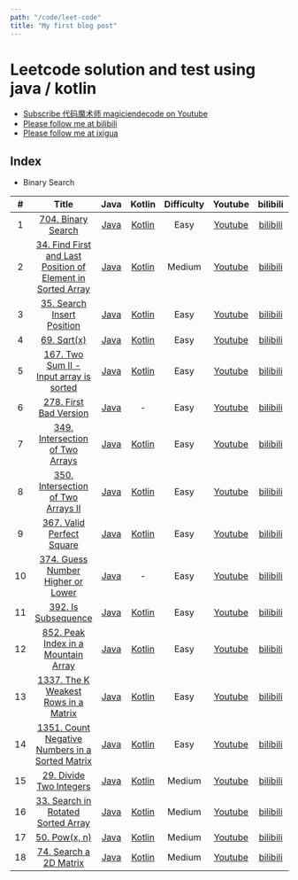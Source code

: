 ```yaml
---
path: "/code/leet-code"
title: "My first blog post"
---
```


# Leetcode solution and test using java / kotlin

- [Subscribe 代码魔术师 magiciendecode on Youtube](https://www.youtube.com/channel/UCERe5JqcmPtyo3dzX94by1g?sub_confirmation=1)
- [Please follow me at bilibili](https://space.bilibili.com/520811931)
- [Please follow me at ixigua](https://www.ixigua.com/home/105169725727/)

## Index

- Binary Search

|  #  |                                                                         Title                                                                         |                                                                           Java                                                                           |                                                                              Kotlin                                                                              | Difficulty |                        Youtube                         |                         bilibili                         |                        ixiagua                         |
| :-: | :---------------------------------------------------------------------------------------------------------------------------------------------------: | :------------------------------------------------------------------------------------------------------------------------------------------------------: | :--------------------------------------------------------------------------------------------------------------------------------------------------------------: | :--------: | :----------------------------------------------------: | :------------------------------------------------------: | :----------------------------------------------------: |
|  1  |                                          [704. Binary Search](https://leetcode.com/problems/binary-search/)                                           |                 [Java](https://github.com/MagicienDeCode/LeetCode_Solution/blob/master/src/main/java/binarysearch/BinarySearch704.java)                  |                 [Kotlin](https://github.com/MagicienDeCode/LeetCode_Solution/blob/master/src/main/kotlin/binarysearch/BinarySearchKotlin704.kt)                  |    Easy    | [Youtube](https://www.youtube.com/watch?v=boLrycDV8jA) |  [bilibili](https://www.bilibili.com/video/av97758021/)  | [ixigua](https://www.ixigua.com/i6806012949392523783/) |
|  2  | [34. Find First and Last Position of Element in Sorted Array](https://leetcode.com/problems/find-first-and-last-position-of-element-in-sorted-array/) | [Java](https://github.com/MagicienDeCode/LeetCode_Solution/blob/master/src/main/java/binarysearch/FindFirstandLastPositionofElementinSortedArray34.java) | [Kotlin](https://github.com/MagicienDeCode/LeetCode_Solution/blob/master/src/main/kotlin/binarysearch/FindFirstandLastPositionofElementinSortedArrayKotlin34.kt) |   Medium   | [Youtube](https://www.youtube.com/watch?v=yePzwrN3is8) |  [bilibili](https://www.bilibili.com/video/av98033532/)  | [ixigua](https://www.ixigua.com/i6806360339840500235/) |
|  3  |                                  [35. Search Insert Position](https://leetcode.com/problems/search-insert-position/)                                  |              [Java](https://github.com/MagicienDeCode/LeetCode_Solution/blob/master/src/main/java/binarysearch/SearchInsertPosition35.java)              |              [Kotlin](https://github.com/MagicienDeCode/LeetCode_Solution/blob/master/src/main/kotlin/binarysearch/SearchInsertPositionKotlin35.kt)              |    Easy    | [Youtube](https://www.youtube.com/watch?v=ni7gGKfdXgY) | [bilibili](https://www.bilibili.com/video/BV1DE411w75S/) | [ixigua](https://www.ixigua.com/i6806729161852322317/) |
|  4  |                                                  [69. Sqrt(x)](https://leetcode.com/problems/sqrtx/)                                                  |                      [Java](https://github.com/MagicienDeCode/LeetCode_Solution/blob/master/src/main/java/binarysearch/Sqrt69.java)                      |                      [Kotlin](https://github.com/MagicienDeCode/LeetCode_Solution/blob/master/src/main/kotlin/binarysearch/SqrtKotlin69.kt)                      |    Easy    | [Youtube](https://www.youtube.com/watch?v=Gc6u8LdSgIU) | [bilibili](https://www.bilibili.com/video/BV157411m7CG/) | [ixigua](https://www.ixigua.com/i6807105613600915982/) |
|  5  |                      [167. Two Sum II - Input array is sorted](https://leetcode.com/problems/two-sum-ii-input-array-is-sorted/)                       |                 [Java](https://github.com/MagicienDeCode/LeetCode_Solution/blob/master/src/main/java/TwoSumIIInputarrayissorted167.java)                 |          [Kotlin](https://github.com/MagicienDeCode/LeetCode_Solution/blob/master/src/main/kotlin/binarysearch/TwoSumIIInputarrayissortedKotlin167.kt)           |    Easy    | [Youtube](https://www.youtube.com/watch?v=d8AH_G02qLo) | [bilibili](https://www.bilibili.com/video/BV1U741117sh/) | [ixigua](https://www.ixigua.com/i6807499056638591496/) |
|  6  |                                      [278. First Bad Version](https://leetcode.com/problems/first-bad-version/)                                       |                [Java](https://github.com/MagicienDeCode/LeetCode_Solution/blob/master/src/main/java/binarysearch/FirstBadVersion278.java)                |                                                                                -                                                                                 |    Easy    | [Youtube](https://www.youtube.com/watch?v=JsC5v2xUlV0) | [bilibili](https://www.bilibili.com/video/BV1X741117cm/) | [ixigua](https://www.ixigua.com/i6807564285368074756/) |
|  7  |                             [349. Intersection of Two Arrays](https://leetcode.com/problems/intersection-of-two-arrays/)                              |            [Java](https://github.com/MagicienDeCode/LeetCode_Solution/blob/master/src/main/java/binarysearch/IntersectionofTwoArrays349.java)            |            [Kotlin](https://github.com/MagicienDeCode/LeetCode_Solution/blob/master/src/main/kotlin/binarysearch/IntersectionofTwoArraysKotlin349.kt)            |    Easy    | [Youtube](https://www.youtube.com/watch?v=fORR0VMGFHE) | [bilibili](https://www.bilibili.com/video/BV1y7411y7Uo/) | [ixigua](https://www.ixigua.com/i6807899212567544333/) |
|  8  |                          [350. Intersection of Two Arrays II](https://leetcode.com/problems/intersection-of-two-arrays-ii/)                           |           [Java](https://github.com/MagicienDeCode/LeetCode_Solution/blob/master/src/main/java/binarysearch/IntersectionofTwoArraysII350.java)           |           [Kotlin](https://github.com/MagicienDeCode/LeetCode_Solution/blob/master/src/main/kotlin/binarysearch/IntersectionofTwoArraysIIKotlin350.kt)           |    Easy    | [Youtube](https://www.youtube.com/watch?v=fORR0VMGFHE) | [bilibili](https://www.bilibili.com/video/BV1y7411y7Uo/) | [ixigua](https://www.ixigua.com/i6807899212567544333/) |
|  9  |                                   [367. Valid Perfect Square](https://leetcode.com/problems/valid-perfect-square/)                                    |              [Java](https://github.com/MagicienDeCode/LeetCode_Solution/blob/master/src/main/java/binarysearch/ValidPerfectSquare367.java)               |              [Kotlin](https://github.com/MagicienDeCode/LeetCode_Solution/blob/master/src/main/kotlin/binarysearch/ValidPerfectSquareKotlin367.kt)               |    Easy    | [Youtube](https://www.youtube.com/watch?v=uihXqsiIaJ8) | [bilibili](https://www.bilibili.com/video/BV1p7411C7x6/) | [ixigua](https://www.ixigua.com/i6808189102215660035/) |
| 10  |                           [374. Guess Number Higher or Lower](https://leetcode.com/problems/guess-number-higher-or-lower/)                            |           [Java](https://github.com/MagicienDeCode/LeetCode_Solution/blob/master/src/main/java/binarysearch/GuessNumberHigherorLower374.java)            |                                                                                -                                                                                 |    Easy    | [Youtube](https://www.youtube.com/watch?v=x3gDd63dojE) | [bilibili](https://www.bilibili.com/video/BV1m54y1R7ic/) | [ixigua](https://www.ixigua.com/i6808473551973122563/) |
| 11  |                                         [392. Is Subsequence](https://leetcode.com/problems/is-subsequence/)                                          |                 [Java](https://github.com/MagicienDeCode/LeetCode_Solution/blob/master/src/main/java/binarysearch/IsSubsequence392.java)                 |                 [Kotlin](https://github.com/MagicienDeCode/LeetCode_Solution/blob/master/src/main/kotlin/binarysearch/IsSubsequenceKotlin392.kt)                 |    Easy    | [Youtube](https://www.youtube.com/watch?v=q374e-ND5eI) | [bilibili](https://www.bilibili.com/video/BV1Dt4y1m7ZN/) | [ixigua](https://www.ixigua.com/i6808880813128548876/) |
| 12  |                         [852. Peak Index in a Mountain Array](https://leetcode.com/problems/peak-index-in-a-mountain-array/)                          |           [Java](https://github.com/MagicienDeCode/LeetCode_Solution/blob/master/src/main/java/binarysearch/PeakIndexinaMountainArray852.java)           |           [Kotlin](https://github.com/MagicienDeCode/LeetCode_Solution/blob/master/src/main/kotlin/binarysearch/PeakIndexinaMountainArrayKotlin852.kt)           |    Easy    | [Youtube](https://www.youtube.com/watch?v=vDJ4hg9NiMs) | [bilibili](https://www.bilibili.com/video/BV1Lt4y1U7ja/) | [ixigua](https://www.ixigua.com/i6809231288407425539/) |
| 13  |                         [1337. The K Weakest Rows in a Matrix](https://leetcode.com/problems/the-k-weakest-rows-in-a-matrix/)                         |           [Java](https://github.com/MagicienDeCode/LeetCode_Solution/blob/master/src/main/java/binarysearch/TheKWeakestRowsinaMatrix1337.java)           |           [Kotlin](https://github.com/MagicienDeCode/LeetCode_Solution/blob/master/src/main/kotlin/binarysearch/TheKWeakestRowsinaMatrixKotlin1337.kt)           |    Easy    | [Youtube](https://www.youtube.com/watch?v=XluwEvntPDA) | [bilibili](https://www.bilibili.com/video/BV18K4y1C7Ga/) | [ixigua](https://www.ixigua.com/i6809673096488813059/) |
| 14  |              [1351. Count Negative Numbers in a Sorted Matrix](https://leetcode.com/problems/count-negative-numbers-in-a-sorted-matrix/)              |     [Java](https://github.com/MagicienDeCode/LeetCode_Solution/blob/master/src/main/java/binarysearch/CountNegativeNumbersinaSortedMatrix1351.java)      |     [Kotlin](https://github.com/MagicienDeCode/LeetCode_Solution/blob/master/src/main/kotlin/binarysearch/CountNegativeNumbersinaSortedMatrixKotlin1351.kt)      |    Easy    | [Youtube](https://www.youtube.com/watch?v=PodFCIwMFgE) | [bilibili](https://www.bilibili.com/video/BV1cQ4y1M7Es/) | [ixigua](https://www.ixigua.com/i6810023565945995787/) |
| 15  |                                     [29. Divide Two Integers](https://leetcode.com/problems/divide-two-integers/)                                     |               [Java](https://github.com/MagicienDeCode/LeetCode_Solution/blob/master/src/main/java/binarysearch/DivideTwoIntegers29.java)                |               [Kotlin](https://github.com/MagicienDeCode/LeetCode_Solution/blob/master/src/main/kotlin/binarysearch/DivideTwoIntegersKotlin29.kt)                |   Medium   | [Youtube](https://www.youtube.com/watch?v=RKa94srw8cQ) | [bilibili](https://www.bilibili.com/video/BV1WZ4y1j7QK/) | [ixigua](https://www.ixigua.com/i6810520614751699468/) |
| 16  |                          [33. Search in Rotated Sorted Array](https://leetcode.com/problems/search-in-rotated-sorted-array/)                          |           [Java](https://github.com/MagicienDeCode/LeetCode_Solution/blob/master/src/main/java/binarysearch/SearchinRotatedSortedArray33.java)           |           [Kotlin](https://github.com/MagicienDeCode/LeetCode_Solution/blob/master/src/main/kotlin/binarysearch/SearchinRotatedSortedArrayKotlin33.kt)           |   Medium   | [Youtube](https://www.youtube.com/watch?v=Am9gf6YWMXE) | [bilibili](https://www.bilibili.com/video/BV1WC4y1s7Hz/) | [ixigua](https://www.ixigua.com/i6810834712366416395/) |
| 17  |                                                [50. Pow(x, n)](https://leetcode.com/problems/powx-n/)                                                 |                     [Java](https://github.com/MagicienDeCode/LeetCode_Solution/blob/master/src/main/java/binarysearch/Powxn50.java)                      |                     [Kotlin](https://github.com/MagicienDeCode/LeetCode_Solution/blob/master/src/main/kotlin/binarysearch/PowxnKotlin50.kt)                      |   Medium   | [Youtube](https://www.youtube.com/watch?v=OhIBzlxog1E) | [bilibili](https://www.bilibili.com/video/BV1Ke411x7mU/) | [ixigua](https://www.ixigua.com/i6811168058392969731/) |
| 18  |                                      [74. Search a 2D Matrix](https://leetcode.com/problems/search-a-2d-matrix/)                                      |                [Java](https://github.com/MagicienDeCode/LeetCode_Solution/blob/master/src/main/java/binarysearch/Searcha2DMatrix74.java)                 |                [Kotlin](https://github.com/MagicienDeCode/LeetCode_Solution/blob/master/src/main/kotlin/binarysearch/Searcha2DMatrixKotlin74.kt)                 |   Medium   | [Youtube](https://www.youtube.com/watch?v=BsjTsw0c0W8) | [bilibili](https://www.bilibili.com/video/BV1rA41187fx/) | [ixigua](https://www.ixigua.com/i6811836955211334158/) |
